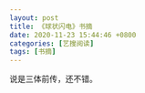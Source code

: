 ```yaml
---
layout: post
title: 《球状闪电》书摘
date: 2020-11-23 15:44:46 +0800
categories: [艺搜阅读]
tags: [书摘]
---
```

说是三体前传，还不错。
